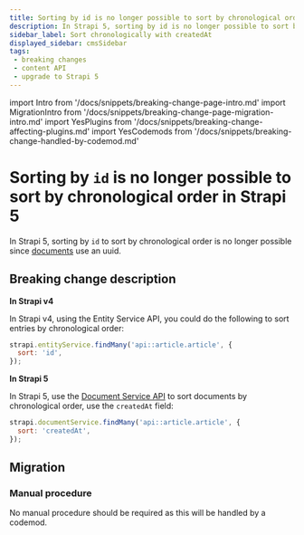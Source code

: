 ```yaml
---
title: Sorting by id is no longer possible to sort by chronological order
description: In Strapi 5, sorting by id is no longer possible to sort by chronological order, and you should use createdAt instead.
sidebar_label: Sort chronologically with createdAt
displayed_sidebar: cmsSidebar
tags:
 - breaking changes
 - content API
 - upgrade to Strapi 5
---
```


import Intro from '/docs/snippets/breaking-change-page-intro.md'
import MigrationIntro from '/docs/snippets/breaking-change-page-migration-intro.md'
import YesPlugins from '/docs/snippets/breaking-change-affecting-plugins.md'
import YesCodemods from '/docs/snippets/breaking-change-handled-by-codemod.md'

# Sorting by `id` is no longer possible to sort by chronological order in Strapi 5

In Strapi 5, sorting by `id` to sort by chronological order is no longer possible since [documents](/cms/api/document) use an uuid.

<Intro />
<YesPlugins />
<YesCodemods />

## Breaking change description

<SideBySideContainer>

<SideBySideColumn>

**In Strapi v4**

In Strapi v4, using the Entity Service API, you could do the following to sort entries by chronological order:

```js
strapi.entityService.findMany('api::article.article', {
  sort: 'id',
});
```

</SideBySideColumn>

<SideBySideColumn>

**In Strapi 5**

In Strapi 5, use the [Document Service API](/cms/api/document-service) to sort documents by chronological order, use the `createdAt` field:

```js
strapi.documentService.findMany('api::article.article', {
  sort: 'createdAt',
});
```

</SideBySideColumn>

</SideBySideContainer>

## Migration

<MigrationIntro />

### Manual procedure

No manual procedure should be required as this will be handled by a codemod.
